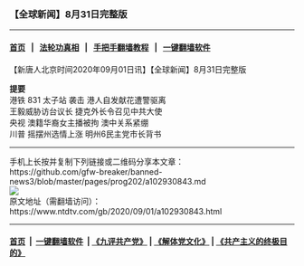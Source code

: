 ### 【全球新闻】8月31日完整版
------------------------

#### [首页](https://github.com/gfw-breaker/banned-news3/blob/master/README.md) &nbsp;&nbsp;|&nbsp;&nbsp; [法轮功真相](https://github.com/begood0513/basic/blob/master/README.md)  &nbsp;&nbsp;|&nbsp;&nbsp; [手把手翻墙教程](https://github.com/gfw-breaker/guides/wiki)  &nbsp;&nbsp;|&nbsp;&nbsp; [一键翻墙软件](https://github.com/gfw-breaker/nogfw/blob/master/README.md)  



<div><div class="post_content" itemprop="articleBody">
 <p>
  【新唐人北京时间2020年09月01日讯】【全球新闻】8月31日完整版
 </p>
 <p>
  <strong>
   提要
   <br/>
  </strong>
  港铁
  <ok href="https://www.ntdtv.com/gb/831.htm">
   831
  </ok>
  <ok href="https://www.ntdtv.com/gb/太子站.htm">
   太子站
  </ok>
  袭击 港人自发献花遭警驱离
  <br/>
  王毅威胁访台议长 捷克外长令召见中共大使
  <br/>
  央视
  <ok href="https://www.ntdtv.com/gb/澳籍华裔女主播被拘.htm">
   澳籍华裔女主播被拘
  </ok>
  澳中关系紧绷
  <br/>
  <ok href="https://www.ntdtv.com/gb/川普.htm">
   川普
  </ok>
  摇摆州选情上涨 明州6民主党市长背书
 </p>
 <div class="single_ad">
 </div>
</div>
</div>
<hr/>
手机上长按并复制下列链接或二维码分享本文章：<br/>
https://github.com/gfw-breaker/banned-news3/blob/master/pages/prog202/a102930843.md <br/>
<a href='https://github.com/gfw-breaker/banned-news3/blob/master/pages/prog202/a102930843.md'><img src='https://github.com/gfw-breaker/banned-news3/blob/master/pages/prog202/a102930843.md.png'/></a> <br/>
原文地址（需翻墙访问）：https://www.ntdtv.com/gb/2020/09/01/a102930843.html


------------------------
#### [首页](https://github.com/gfw-breaker/banned-news3/blob/master/README.md) &nbsp;|&nbsp; [一键翻墙软件](https://github.com/gfw-breaker/nogfw/blob/master/README.md) &nbsp;| [《九评共产党》](https://github.com/gfw-breaker/9ping.md/blob/master/README.md#九评之一评共产党是什么) | [《解体党文化》](https://github.com/gfw-breaker/jtdwh.md/blob/master/README.md) | [《共产主义的终极目的》](https://github.com/gfw-breaker/gczydzjmd.md/blob/master/README.md)


<img src='http://gfw-breaker.win/banned-news3/pages/prog202/a102930843.md' width='0px' height='0px'/>